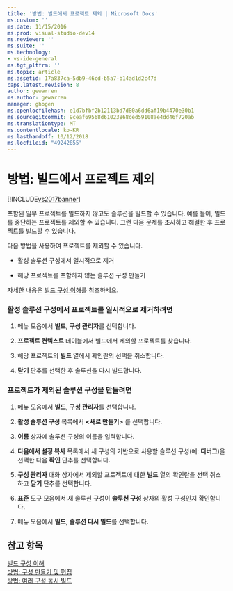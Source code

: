 ```yaml
---
title: '방법: 빌드에서 프로젝트 제외 | Microsoft Docs'
ms.custom: ''
ms.date: 11/15/2016
ms.prod: visual-studio-dev14
ms.reviewer: ''
ms.suite: ''
ms.technology:
- vs-ide-general
ms.tgt_pltfrm: ''
ms.topic: article
ms.assetid: 17a837ca-5db9-46cd-b5a7-b14ad1d2c47d
caps.latest.revision: 8
author: gewarren
ms.author: gewarren
manager: ghogen
ms.openlocfilehash: e1d7bfbf2b12113bd7d80a6dd6af19b4470e30b1
ms.sourcegitcommit: 9ceaf69568d61023868ced59108ae4dd46f720ab
ms.translationtype: MT
ms.contentlocale: ko-KR
ms.lasthandoff: 10/12/2018
ms.locfileid: "49242855"
---
```

# <a name="how-to-exclude-projects-from-a-build"></a>방법: 빌드에서 프로젝트 제외
[!INCLUDE[vs2017banner](../includes/vs2017banner.md)]

포함된 일부 프로젝트를 빌드하지 않고도 솔루션을 빌드할 수 있습니다. 예를 들어, 빌드를 중단하는 프로젝트를 제외할 수 있습니다. 그런 다음 문제를 조사하고 해결한 후 프로젝트를 빌드할 수 있습니다.  
  
 다음 방법을 사용하여 프로젝트를 제외할 수 있습니다.  
  
-   활성 솔루션 구성에서 일시적으로 제거  
  
-   해당 프로젝트를 포함하지 않는 솔루션 구성 만들기  
  
 자세한 내용은 [빌드 구성 이해](../ide/understanding-build-configurations.md)를 참조하세요.  
  
### <a name="to-temporarily-remove-a-project-from-the-active-solution-configuration"></a>활성 솔루션 구성에서 프로젝트를 일시적으로 제거하려면  
  
1.  메뉴 모음에서 **빌드**, **구성 관리자**를 선택합니다.  
  
2.  **프로젝트 컨텍스트** 테이블에서 빌드에서 제외할 프로젝트를 찾습니다.  
  
3.  해당 프로젝트의 **빌드** 열에서 확인란의 선택을 취소합니다.  
  
4.  **닫기** 단추를 선택한 후 솔루션을 다시 빌드합니다.  
  
### <a name="to-create-a-solution-configuration-that-excludes-a-project"></a>프로젝트가 제외된 솔루션 구성을 만들려면  
  
1.  메뉴 모음에서 **빌드**, **구성 관리자**를 선택합니다.  
  
2.  **활성 솔루션 구성** 목록에서 **\<새로 만들기>** 를 선택합니다.  
  
3.  **이름** 상자에 솔루션 구성의 이름을 입력합니다.  
  
4.  **다음에서 설정 복사** 목록에서 새 구성의 기반으로 사용할 솔루션 구성(예: **디버그**)을 선택한 다음 **확인** 단추를 선택합니다.  
  
5.  **구성 관리자** 대화 상자에서 제외할 프로젝트에 대한 **빌드** 열의 확인란을 선택 취소하고 **닫기** 단추를 선택합니다.  
  
6.  **표준** 도구 모음에서 새 솔루션 구성이 **솔루션 구성** 상자의 활성 구성인지 확인합니다.  
  
7.  메뉴 모음에서 **빌드**, **솔루션 다시 빌드**를 선택합니다.  
  
## <a name="see-also"></a>참고 항목  
 [빌드 구성 이해](../ide/understanding-build-configurations.md)   
 [방법: 구성 만들기 및 편집](../ide/how-to-create-and-edit-configurations.md)   
 [방법: 여러 구성 동시 빌드](../ide/how-to-build-multiple-configurations-simultaneously.md)



